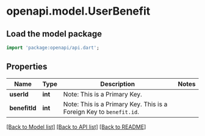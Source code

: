 # openapi.model.UserBenefit

## Load the model package
```dart
import 'package:openapi/api.dart';
```

## Properties
Name | Type | Description | Notes
------------ | ------------- | ------------- | -------------
**userId** | **int** | Note: This is a Primary Key.<pk/> | 
**benefitId** | **int** | Note: This is a Primary Key.<pk/> This is a Foreign Key to `benefit.id`.<fk table='benefit' column='id'/> | 

[[Back to Model list]](../README.md#documentation-for-models) [[Back to API list]](../README.md#documentation-for-api-endpoints) [[Back to README]](../README.md)



